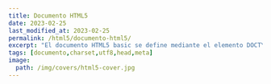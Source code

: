 ```yaml
---
title: Documento HTML5
date: 2023-02-25
last_modified_at: 2023-02-25
permalink: /html5/documento-html5/
excerpt: "El documento HTML5 basic se define mediante el elemento DOCTYPE y utilizando un encoding utf8 como charset."
tags: [documento,charset,utf8,head,meta]
image:
  path: /img/covers/html5-cover.jpg
---
```

